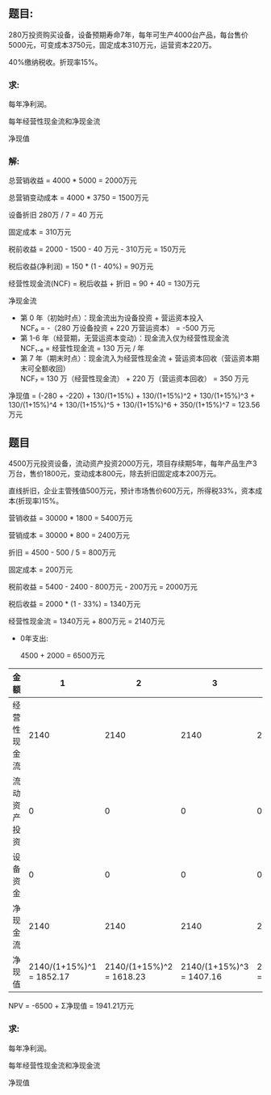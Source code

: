 ## 题目:

280万投资购买设备，设备预期寿命7年，每年可生产4000台产品，每台售价5000元，可变成本3750元，固定成本310万元，运营资本220万。

40%缴纳税收。折现率15%。

### 求:

每年净利润。

每年经营性现金流和净现金流

净现值

### 解:

总营销收益 = 4000 * 5000 = 2000万元

总营销变动成本 = 4000 * 3750 = 1500万元

设备折旧 280万 / 7 = 40 万元

固定成本 = 310万元

税前收益 = 2000 - 1500 - 40 万元 - 310万元 = 150万元

税后收益(净利润) = 150 * (1 - 40%) = 90万元

经营性现金流(NCF) = 税后收益 + 折旧 = 90 + 40 = 130万元

净现金流

* 第 0 年（初始时点）：现金流出为设备投资 + 营运资本投入  
    NCF₀ = -（280 万设备投资 + 220 万营运资本） = -500 万元
* 第 1-6 年（经营期，无营运资本变动）：现金流入仅为经营性现金流  
    NCF₁₋₆ = 经营性现金流 = 130 万元 / 年
* 第 7 年（期末时点）：现金流入为经营性现金流 + 营运资本回收（营运资本期末可全额收回）  
    NCF₇ = 130 万（经营性现金流） + 220 万（营运资本回收） = 350 万元

净现值 = (-280 + -220) + 130/(1+15%) + 130/(1+15%)^2 + 130/(1+15%)^3 + 130/(1+15%)^4 + 130/(1+15%)^5 + 130/(1+15%)^6 + 350/(1+15%)^7 = 123.56万元


## 题目

4500万元投资设备，流动资产投资2000万元，项目存续期5年，每年产品生产3万台，售价1800元，变动成本800元，除去折旧固定成本200万元。

直线折旧，企业主管残值500万元，预计市场售价600万元，所得税33%，资本成本(折现率)15%。

营销收益 = 30000 * 1800 = 5400万元

营销成本 = 30000 * 800 = 2400万元

折旧 = 4500 - 500 / 5 = 800万元

固定成本 = 200万元

税前收益 = 5400 - 2400 - 800万元 - 200万元 = 2000万元

税后收益 = 2000 * (1 - 33%) = 1340万元

经营性现金流 = 1340万元 + 800万元 = 2140万元

* 0年支出:

    4500 + 2000 = 6500万元

|金额|1|2|3|4|5|
|-|-|-|-|-|-|
|经营性现金流|2140|2140|2140|2140|2140|
|流动资产投资|0|0|0|0|2000|
|设备资金|0|0|0|0|500 + (600 - 500) * (1 - 0.33) = 567|
|净现金流|2140|2140|2140|2140|4707|
|净现值|2140/(1+15%)^1 = 1852.17|2140/(1+15%)^2 = 1618.23|2140/(1+15%)^3 = 1407.16|2140/(1+15%)^4 = 1223.53|4707/(1+15%)^5 = 2340.12 |

NPV = -6500 + Σ净现值 = 1941.21万元




### 求:

每年净利润。

每年经营性现金流和净现金流

净现值